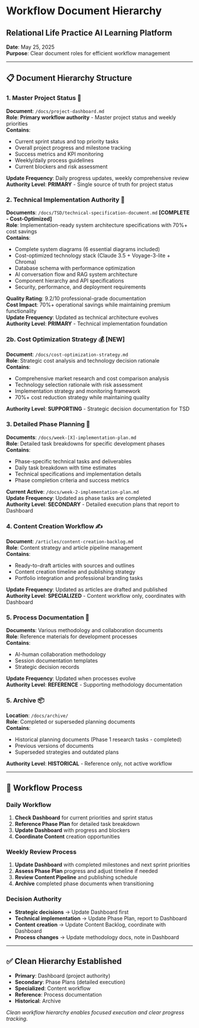 # Workflow Document Hierarchy
## Relational Life Practice AI Learning Platform

**Date**: May 25, 2025  
**Purpose**: Clear document roles for efficient workflow management

---

## 📋 **Document Hierarchy Structure**

### **1. Master Project Status** 🎯
**Document**: `/docs/project-dashboard.md`  
**Role**: **Primary workflow authority** - Master project status and weekly priorities  
**Contains**:
- Current sprint status and top priority tasks
- Overall project progress and milestone tracking
- Success metrics and KPI monitoring
- Weekly/daily process guidelines
- Current blockers and risk assessment

**Update Frequency**: Daily progress updates, weekly comprehensive review  
**Authority Level**: **PRIMARY** - Single source of truth for project status

### **2. Technical Implementation Authority** 🔧
**Documents**: `/docs/TSD/technical-specification-document.md` **[COMPLETE - Cost-Optimized]**  
**Role**: Implementation-ready system architecture specifications with 70%+ cost savings  
**Contains**:
- Complete system diagrams (6 essential diagrams included)
- Cost-optimized technology stack (Claude 3.5 + Voyage-3-lite + Chroma)
- Database schema with performance optimization
- AI conversation flow and RAG system architecture
- Component hierarchy and API specifications
- Security, performance, and deployment requirements

**Quality Rating**: 9.2/10 professional-grade documentation  
**Cost Impact**: 70%+ operational savings while maintaining premium functionality  
**Update Frequency**: Updated as technical architecture evolves  
**Authority Level**: **PRIMARY** - Technical implementation foundation

### **2b. Cost Optimization Strategy** 💰 **[NEW]**
**Document**: `/docs/cost-optimization-strategy.md`  
**Role**: Strategic cost analysis and technology decision rationale  
**Contains**:
- Comprehensive market research and cost comparison analysis
- Technology selection rationale with risk assessment
- Implementation strategy and monitoring framework
- 70%+ cost reduction strategy while maintaining quality

**Authority Level**: **SUPPORTING** - Strategic decision documentation for TSD

### **3. Detailed Phase Planning** 📅
**Documents**: `/docs/week-[X]-implementation-plan.md`  
**Role**: Detailed task breakdowns for specific development phases  
**Contains**:
- Phase-specific technical tasks and deliverables
- Daily task breakdown with time estimates
- Technical specifications and implementation details
- Phase completion criteria and success metrics

**Current Active**: `/docs/week-2-implementation-plan.md`  
**Update Frequency**: Updated as phase tasks are completed  
**Authority Level**: **SECONDARY** - Detailed execution plans that report to Dashboard

### **4. Content Creation Workflow** ✍️
**Document**: `/articles/content-creation-backlog.md`  
**Role**: Content strategy and article pipeline management  
**Contains**:
- Ready-to-draft articles with sources and outlines
- Content creation timeline and publishing strategy
- Portfolio integration and professional branding tasks

**Update Frequency**: Updated as articles are drafted and published  
**Authority Level**: **SPECIALIZED** - Content workflow only, coordinates with Dashboard

### **5. Process Documentation** 📖
**Documents**: Various methodology and collaboration documents  
**Role**: Reference materials for development processes  
**Contains**:
- AI-human collaboration methodology
- Session documentation templates
- Strategic decision records

**Update Frequency**: Updated when processes evolve  
**Authority Level**: **REFERENCE** - Supporting methodology documentation

### **5. Archive** 📦
**Location**: `/docs/archive/`  
**Role**: Completed or superseded planning documents  
**Contains**:
- Historical planning documents (Phase 1 research tasks - completed)
- Previous versions of documents
- Superseded strategies and outdated plans

**Authority Level**: **HISTORICAL** - Reference only, not active workflow

---

## 🔄 **Workflow Process**

### **Daily Workflow**
1. **Check Dashboard** for current priorities and sprint status
2. **Reference Phase Plan** for detailed task breakdown
3. **Update Dashboard** with progress and blockers
4. **Coordinate Content** creation opportunities

### **Weekly Review Process**
1. **Update Dashboard** with completed milestones and next sprint priorities
2. **Assess Phase Plan** progress and adjust timeline if needed
3. **Review Content Pipeline** and publishing schedule
4. **Archive** completed phase documents when transitioning

### **Decision Authority**
- **Strategic decisions** → Update Dashboard first
- **Technical implementation** → Update Phase Plan, report to Dashboard
- **Content creation** → Update Content Backlog, coordinate with Dashboard
- **Process changes** → Update methodology docs, note in Dashboard

---

## ✅ **Clean Hierarchy Established**
- **Primary**: Dashboard (project authority)
- **Secondary**: Phase Plans (detailed execution)  
- **Specialized**: Content workflow
- **Reference**: Process documentation
- **Historical**: Archive

*Clean workflow hierarchy enables focused execution and clear progress tracking.*
